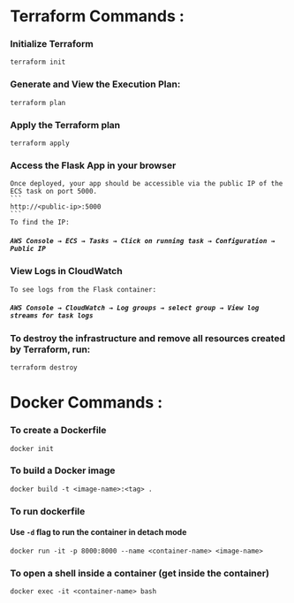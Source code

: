 # Terraform Commands :

### Initialize Terraform
   ```
   terraform init
   ```

### Generate and View the Execution Plan:
   ```
   terraform plan
   ```

### Apply the Terraform plan
   ```
   terraform apply
   ```

### Access the Flask App in your browser
    Once deployed, your app should be accessible via the public IP of the ECS task on port 5000.
    ```
    http://<public-ip>:5000
    ```
    To find the IP: 
   ##### `AWS Console → ECS → Tasks → Click on running task → Configuration → Public IP`


### View Logs in CloudWatch
    To see logs from the Flask container: 
   ##### `AWS Console → CloudWatch → Log groups → select group → View log streams for task logs`


### To destroy the infrastructure and remove all resources created by Terraform, run:
   ```
   terraform destroy
   ```

# Docker Commands :

### To create a Dockerfile
```
docker init
```

### To build a Docker image
```
docker build -t <image-name>:<tag> .
```

### To run dockerfile
#### Use `-d` flag to run the container in detach mode
```
docker run -it -p 8000:8000 --name <container-name> <image-name>
```

### To open a shell inside a container (get inside the container)
```
docker exec -it <container-name> bash
```
